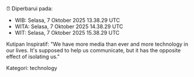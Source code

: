 ⏰ Diperbarui pada:
- WIB: Selasa, 7 Oktober 2025 13.38.29 UTC
- WITA: Selasa, 7 Oktober 2025 14.38.29 UTC
- WIT: Selasa, 7 Oktober 2025 15.38.29 UTC

Kutipan Inspiratif:
"We have more media than ever and more technology in our lives. It's supposed to help us communicate, but it has the opposite effect of isolating us."


Kategori: technology

